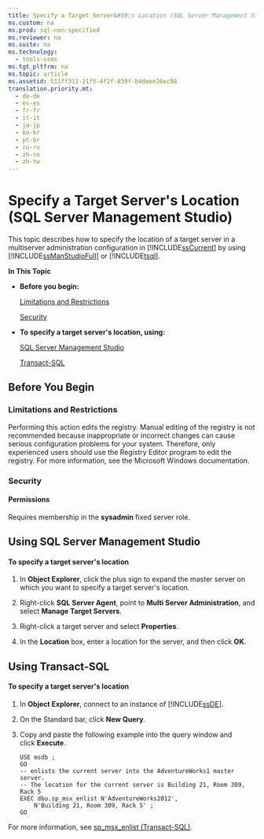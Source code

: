 ```yaml
---
title: Specify a Target Server&#39;s Location (SQL Server Management Studio)
ms.custom: na
ms.prod: sql-non-specified
ms.reviewer: na
ms.suite: na
ms.technology: 
  - tools-ssms
ms.tgt_pltfrm: na
ms.topic: article
ms.assetid: 511ff311-21f5-4f2f-839f-b4deee26ec98
translation.priority.mt: 
  - de-de
  - es-es
  - fr-fr
  - it-it
  - ja-jp
  - ko-kr
  - pt-br
  - ru-ru
  - zh-cn
  - zh-tw
---
```

# Specify a Target Server&#39;s Location (SQL Server Management Studio)
This topic describes how to specify the location of a target server in a multiserver administration configuration in [!INCLUDE[ssCurrent](../content/includes/ssCurrent_md.md)] by using [!INCLUDE[ssManStudioFull](../content/includes/ssManStudioFull_md.md)] or [!INCLUDE[tsql](../content/includes/tsql_md.md)].  
  
**In This Topic**  
  
-   **Before you begin:**  
  
    [Limitations and Restrictions](#Restrictions)  
  
    [Security](#Security)  
  
-   **To specify a target server's location, using:**  
  
    [SQL Server Management Studio](#SSMSProcedure)  
  
    [Transact-SQL](#TsqlProcedure)  
  
## <a name="BeforeYouBegin"></a>Before You Begin  
  
### <a name="Restrictions"></a>Limitations and Restrictions  
Performing this action edits the registry. Manual editing of the registry is not recommended because inappropriate or incorrect changes can cause serious configuration problems for your system. Therefore, only experienced users should use the Registry Editor program to edit the registry. For more information, see the Microsoft Windows documentation.  
  
### <a name="Security"></a>Security  
  
#### <a name="Permissions"></a>Permissions  
Requires membership in the **sysadmin** fixed server role.  
  
## <a name="SSMSProcedure"></a>Using SQL Server Management Studio  
  
#### To specify a target server's location  
  
1.  In **Object Explorer**, click the plus sign to expand the master server on which you want to specify a target server's location.  
  
2.  Right\-click **SQL Server Agent**, point to **Multi Server Administration**, and select **Manage Target Servers**.  
  
3.  Right\-click a target server and select **Properties**.  
  
4.  In the **Location** box, enter a location for the server, and then click **OK**.  
  
## <a name="TsqlProcedure"></a>Using Transact\-SQL  
  
#### To specify a target server's location  
  
1.  In **Object Explorer**, connect to an instance of [!INCLUDE[ssDE](../content/includes/ssDE_md.md)].  
  
2.  On the Standard bar, click **New Query**.  
  
3.  Copy and paste the following example into the query window and click **Execute**.  
  
    ```  
    USE msdb ;  
    GO  
    -- enlists the current server into the AdventureWorks1 master server.   
    -- The location for the current server is Building 21, Room 309, Rack 5  
    EXEC dbo.sp_msx_enlist N'AdventureWorks2012',   
        N'Building 21, Room 309, Rack 5' ;  
    GO  
    ```  
  
For more information, see [sp_msx_enlist (Transact-SQL)](assetId:///ceb3b2bc-0cc4-48d8-9bdc-6a809556e35f).  
  
